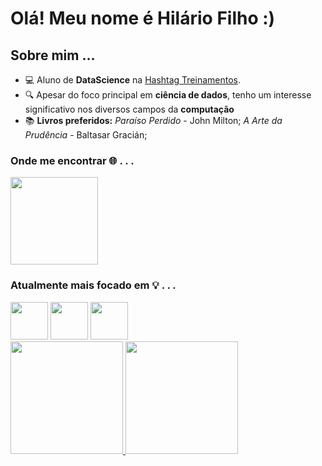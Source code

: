 # Olá! Meu nome é Hilário Filho :)
## Sobre mim ...
<ul>
  <li>
    💻 Aluno de <strong>DataScience</strong> na <a href="https://www.hashtagtreinamentos.com/?origemurl=75502579145&gad_source=1&gclid=CjwKCAiAq4KuBhA6EiwArMAw1AlLVz7NZ-Uk1U7kXCPZFvwC56SxICLNmr5O2MP_9QBdFpJSIM3x4RoCBFQQAvD_BwE" target="_blank">Hashtag Treinamentos</a>.  
  </li>
  <li>
    🔍 Apesar do foco principal em <strong>ciência de dados</strong>, tenho um interesse significativo nos diversos campos da <strong>computação</strong>
  </li>
  <li>
    📚 <strong>Livros preferidos:</strong> <em>Paraíso Perdido</em> - John Milton; <em>A Arte da Prudência</em> - Baltasar Gracián;
  </li>
</ul>
<h3>Onde me encontrar 🌐 . . .</h3>
<div>
    <a href="www.linkedin.com/in/hilario-datascience" target="_blank"><img loading="lazy" src="https://img.shields.io/badge/-LinkedIn-%230077B5?style=for-the-badge&logo=linkedin&logoColor=white" target="_blank" width=140></a>
</div>
<h3>Atualmente mais focado em 💡 . . .</h3>
<div>
    <img src="https://cdn.jsdelivr.net/gh/devicons/devicon@latest/icons/python/python-original.svg" width="60" height="60" />  
    <img src="https://cdn.jsdelivr.net/gh/devicons/devicon@latest/icons/javascript/javascript-original.svg" width="60" height="60"/>     
    <img src="https://cdn.jsdelivr.net/gh/devicons/devicon@latest/icons/r/r-original.svg" width="60" height="60"/>    
</div>
<div>
<a href="https://github.com/HilarioMarques">
  <img loading="lazy" height="180em" src="https://github-readme-stats.vercel.app/api/top-langs/?username=HilarioMarques&layout=compact&langs_count=7&theme=dracula"/>
  <img loading="lazy" height="180em" src="https://github-readme-stats.vercel.app/api?username=HilarioMarques&show_icons=true&theme=dracula&include_all_commits=true&count_private=true"/>
</div>


          


